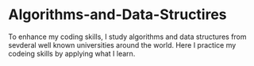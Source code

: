 # Algorithms-and-Data-Structires
To enhance my coding skills, I study algorithms and data structures from sevderal well known universities around the world. Here I practice my codeing skills by applying what I learn.
